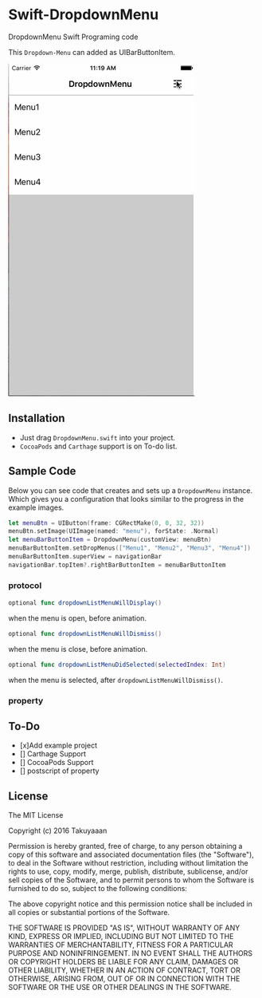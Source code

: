 # Swift-DropdownMenu
DropdownMenu Swift Programing code

This `Dropdown-Menu` can added as UIBarButtonItem.

![Screenshot](https://github.com/takuyaaan/Swift-DropdownMenu/blob/master/example.gif)

## Installation
- Just drag `DropdownMenu.swift` into your project.
- `CocoaPods` and `Carthage` support is on To-do list.

## Sample Code
Below you can see code that creates and sets up a `DropdownMenu` instance. Which gives you a configuration that looks similar to the progress in the example images.

```swift
let menuBtn = UIButton(frame: CGRectMake(0, 0, 32, 32))
menuBtn.setImage(UIImage(named: "menu"), forState: .Normal)
let menuBarButtonItem = DropdownMenu(customView: menuBtn)
menuBarButtonItem.setDropMenus(["Menu1", "Menu2", "Menu3", "Menu4"])
menuBarButtonItem.superView = navigationBar
navigationBar.topItem?.rightBarButtonItem = menuBarButtonItem
```

### protocol
```swift
optional func dropdownListMenuWillDisplay()
```
when the menu is open, before animation.
```swift
optional func dropdownListMenuWillDismiss()
```
when the menu is close, before animation.
```swift
optional func dropdownListMenuDidSelected(selectedIndex: Int)
```
when the menu is selected, after `dropdownListMenuWillDismiss()`.

### property


## To-Do
- [x]Add example project
- [] Carthage Support
- [] CocoaPods Support
- [] postscript of property

## License

 The MIT License
 
 Copyright (c) 2016 Takuyaaan
 
 Permission is hereby granted, free of charge, to any person obtaining a copy
 of this software and associated documentation files (the "Software"), to deal
 in the Software without restriction, including without limitation the rights
 to use, copy, modify, merge, publish, distribute, sublicense, and/or sell
 copies of the Software, and to permit persons to whom the Software is
 furnished to do so, subject to the following conditions:
 
 The above copyright notice and this permission notice shall be included in all
 copies or substantial portions of the Software.
 
 THE SOFTWARE IS PROVIDED "AS IS", WITHOUT WARRANTY OF ANY KIND, EXPRESS OR
 IMPLIED, INCLUDING BUT NOT LIMITED TO THE WARRANTIES OF MERCHANTABILITY,
 FITNESS FOR A PARTICULAR PURPOSE AND NONINFRINGEMENT. IN NO EVENT SHALL THE
 AUTHORS OR COPYRIGHT HOLDERS BE LIABLE FOR ANY CLAIM, DAMAGES OR OTHER
 LIABILITY, WHETHER IN AN ACTION OF CONTRACT, TORT OR OTHERWISE, ARISING FROM,
 OUT OF OR IN CONNECTION WITH THE SOFTWARE OR THE USE OR OTHER DEALINGS IN THE
 SOFTWARE.
